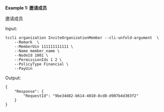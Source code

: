 **Example 1: 邀请成员**

邀请成员

Input: 

```
tccli organization InviteOrganizationMember --cli-unfold-argument  \
    --Remark  \
    --MemberUin 111111111111 \
    --Name member_name \
    --NodeId 1001 \
    --PermissionIds 1 2 \
    --PolicyType Financial \
    --PayUin 
```

Output: 
```
{
    "Response": {
        "RequestId": "9be34d82-b614-4010-8cd8-d907b4d303f2"
    }
}
```

